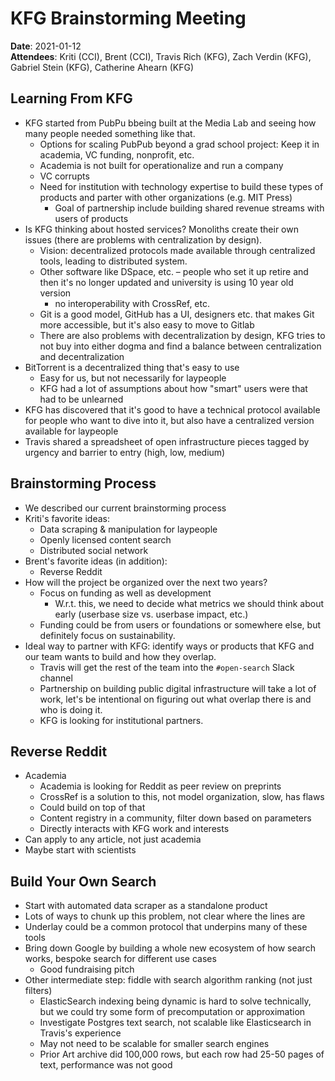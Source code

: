 # KFG Brainstorming Meeting

**Date**: 2021-01-12  
**Attendees**: Kriti (CCI), Brent (CCI), Travis Rich (KFG), Zach Verdin (KFG), Gabriel Stein (KFG), Catherine Ahearn (KFG)

## Learning From KFG
- KFG started from PubPu bbeing built at the Media Lab and seeing how many people needed something like that.
    - Options for scaling PubPub beyond a grad school project: Keep it in academia, VC funding, nonprofit, etc.
    - Academia is not built for operationalize and run a company
    - VC corrupts
    - Need for institution with technology expertise to build these types of products and parter with other organizations (e.g. MIT Press)
        - Goal of partnership include building shared revenue streams with users of products
- Is KFG thinking about hosted services? Monoliths create their own issues (there are problems with centralization by design).
    - Vision: decentralized protocols made available through centralized tools, leading to distributed system.
    - Other software like DSpace, etc. – people who set it up retire and then it's no longer updated and university is using 10 year old version
        - no interoperability with CrossRef, etc.
    - Git is a good model, GitHub has a UI, designers etc. that makes Git more accessible, but it's also easy to move to Gitlab
    - There are also problems with decentralization by design, KFG tries to not buy into either dogma and find a balance between centralization and decentralization
- BitTorrent is a decentralized thing that's easy to use
    - Easy for us, but not necessarily for laypeople
    - KFG had a lot of assumptions about how "smart" users were that had to be unlearned
- KFG has discovered that it's good to have a technical protocol available for people who want to dive into it, but also have a centralized version available for laypeople
- Travis shared a spreadsheet of open infrastructure pieces tagged by urgency and barrier to entry (high, low, medium)

## Brainstorming Process

- We described our current brainstorming process
- Kriti's favorite ideas:
    - Data scraping & manipulation for laypeople
    - Openly licensed content search
    - Distributed social network
- Brent's favorite ideas (in addition):
    - Reverse Reddit
- How will the project be organized over the next two years?
    - Focus on funding as well as development
        - W.r.t. this, we need to decide what metrics we should think about early (userbase size vs. userbase impact, etc.)
    - Funding could be from users or foundations or somewhere else, but definitely focus on sustainability.
- Ideal way to partner with KFG: identify ways or products that KFG and our team wants to build and how they overlap.
    - Travis will get the rest of the team into the `#open-search` Slack channel
    - Partnership on building public digital infrastructure will take a lot of work, let's be intentional on figuring out what overlap there is and who is doing it.
    - KFG is looking for institutional partners.

## Reverse Reddit
- Academia
    - Academia is looking for Reddit as peer review on preprints
    - CrossRef is a solution to this, not model organization, slow, has flaws
    - Could build on top of that
    - Content registry in a community, filter down based on parameters
    - Directly interacts with KFG work and interests
- Can apply to any article, not just academia
- Maybe start with scientists

## Build Your Own Search
- Start with automated data scraper as a standalone product
- Lots of ways to chunk up this problem, not clear where the lines are
- Underlay could be a common protocol that underpins many of these tools
- Bring down Google by building a whole new ecosystem of how search works, bespoke search for different use cases
    - Good fundraising pitch
- Other intermediate step: fiddle with search algorithm ranking (not just filters)
    - ElasticSearch indexing being dynamic is hard to solve technically, but we could try some form of precomputation or approximation
    - Investigate Postgres text search, not scalable like Elasticsearch in Travis's experience
    - May not need to be scalable for smaller search engines
    - Prior Art archive did 100,000 rows, but each row had 25-50 pages of text, performance was not good
